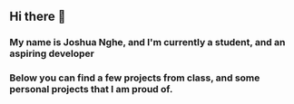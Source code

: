 ## Hi there 👋

### My name is Joshua Nghe, and I'm currently a student, and an aspiring developer 

### Below you can find a few projects from class, and some personal projects that I am proud of.
<!--
**jn9he/jn9he** is a ✨ _special_ ✨ repository because its `README.md` (this file) appears on your GitHub profile.

Here are some ideas to get you started:

- 🔭 I’m currently working on ...
- 🌱 I’m currently learning ...
- 👯 I’m looking to collaborate on ...
- 🤔 I’m looking for help with ...
- 💬 Ask me about ...
- 📫 How to reach me: ...
- 😄 Pronouns: ...
- ⚡ Fun fact: ...
-->
